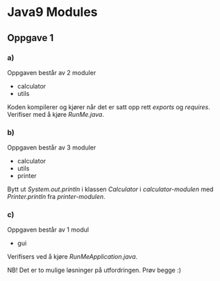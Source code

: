 # Java9 Modules

## Oppgave 1
### a)
Oppgaven består av 2 moduler
* calculator
* utils

Koden kompilerer og kjører når det er satt opp rett _exports_ og _requires_.
Verifiser med å kjøre _RunMe.java_.

### b)
Oppgaven består av 3 moduler
* calculator
* utils
* printer

Bytt ut _System.out.println_ i klassen _Calculator_ i _calculator-modulen_ med _Printer.println_ fra _printer-modulen_.

### c)
Oppgaven består av 1 modul
* gui

Verifisers ved å kjøre  _RunMeApplication.java_.

NB! Det er to mulige løsninger på utfordringen. Prøv begge :) 